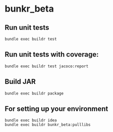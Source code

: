 # bunkr_beta

## Run unit tests

```
bundle exec buildr test
```

## Run unit tests with coverage:

```
bundle exec buildr test jacoco:report
```

## Build JAR

```
bundle exec buildr package
```

## For setting up your environment

```
bundle exec buildr idea
bundle exec buildr bunkr_beta:pulllibs
```
